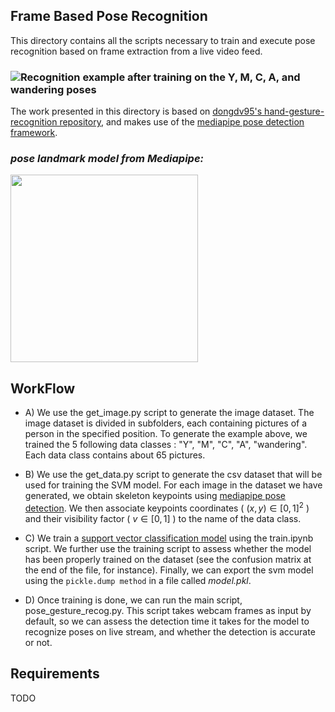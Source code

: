 ## Frame Based Pose Recognition

This directory contains all the scripts necessary to train and execute pose recognition based on frame extraction from a live video feed. 

### ![*Recognition example after training on the Y, M, C, A, and wandering poses*](/videos/YMCA.gif)

 The work presented in this directory is based on [dongdv95's hand-gesture-recognition repository](https://github.com/dongdv95/hand-gesture-recognition/tree/main), and makes use of the [mediapipe pose detection framework](https://developers.google.com/mediapipe/solutions/vision/pose_landmarker).

### *pose landmark model from Mediapipe:*
 
<img src="https://developers.google.com/static/mediapipe/images/solutions/pose_landmarks_index.png" width="300">

 ## WorkFlow

- A) We use the get_image.py script to generate the image dataset. The image dataset is divided in subfolders, each containing pictures of a person in the specified position. To generate the example above, we trained the 5 following data classes : "Y", "M", "C", "A", "wandering". Each data class contains about 65 pictures.

- B) We use the get_data.py script to generate the csv dataset that will be used for training the SVM model. For each image in the dataset we have generated, we obtain skeleton keypoints using [mediapipe pose detection](https://developers.google.com/mediapipe/solutions/vision/pose_landmarker). We then associate keypoints coordinates ( $`(x,y)\in[0,1]^2`$ ) and their visibility factor ( $`v\in[0,1]`$ ) to the name of the data class.

- C) We train a [support vector classification model](https://scikit-learn.org/stable/modules/generated/sklearn.svm.SVC.html#sklearn.svm.SVC) using the train.ipynb script. We further use the training script to assess whether the model has been properly trained on the dataset (see the confusion matrix at the end of the file, for instance). Finally, we can export the svm model using the `pickle.dump method` in a file called *model.pkl*. 

- D) Once training is done, we can run the main script, pose_gesture_recog.py. This script takes webcam frames as input by default, so we can assess the detection time it takes for the model to recognize poses on live stream, and whether the detection is accurate or not.

## Requirements

TODO


